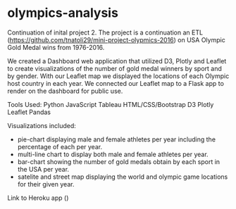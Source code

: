 # olympics-analysis
Continuation of inital project 2. The project is a continuation an ETL (https://github.com/tnatoli29/mini-project-olypmics-2016) on USA Olympic Gold Medal wins from 1976-2016. 

We created a Dashboard web application that utilized D3, Plotly and Leaflet to create visualizations of the number of gold medal winners by sport and by gender. With our Leaflet map we displayed the locations of each Olympic host country in each year. We connected our Leaflet map to a Flask app to render on the dashboard for public use. 

Tools Used:
Python
JavaScript
Tableau
HTML/CSS/Bootstrap
D3
Plotly
Leaflet
Pandas

Visualizations included:
* pie-chart displaying male and female athletes per year including the percentage of each per year.
* multi-line chart to display both male and female athletes per year.
* bar-chart showing the number of gold medals obtain by each sport in the USA per year.
* satelite and street map displaying the world and olympic game locations for their given year.

Link to Heroku app ()


